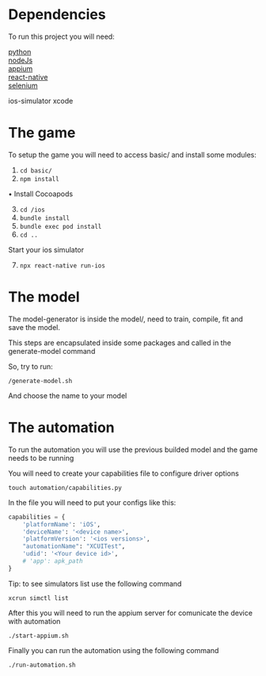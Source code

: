 # Dependencies

To run this project you will need:

[python](https://python.org.br/instalacao-mac/)\
[nodeJs](https://nodejs.org/en)\
[appium](http://appium.io/docs/en/latest/)\
[react-native](https://reactnative.dev)\
[selenium](https://selenium-python.readthedocs.io/installation.html)

ios-simulator
xcode

# The game

To setup the game you will need to access basic/ and install some modules:

1. `cd basic/`
2. `npm install`
 
• Install Cocoapods

3. `cd /ios`
4. `bundle install` 
5. `bundle exec pod install`
6. `cd ..`

Start your ios simulator
    
7. `npx react-native run-ios`

# The model

The model-generator is inside the model/, need to train, compile, fit and save the model.

This steps are encapsulated inside some packages and called in the generate-model command

So, try to run:

`/generate-model.sh`

And choose the name to your model

# The automation

To run the automation you will use the previous builded model and the game needs to be running

You will need to create your capabilities file to configure driver options

`touch automation/capabilities.py`

In the file you will need to put your configs like this:

```py
capabilities = {
    'platformName': 'iOS',
    'deviceName': '<device name>',
    'platformVersion': '<ios versions>',
    "automationName": "XCUITest",
    'udid': '<Your device id>',
    # 'app': apk_path
}
```

Tip: to see simulators list use the following command

`xcrun simctl list`

After this you will need to run the appium server for comunicate the device with automation

`./start-appium.sh`

Finally you can run the automation using the following command

`./run-automation.sh`
